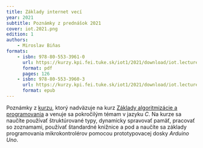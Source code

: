 ```yaml
---
title: Základy internet vecí
year: 2021
subtitle: Poznámky z prednášok 2021
cover: iot.2021.png
edition: 1
authors:
    - Miroslav Biňas
formats:
    - isbn: 978-80-553-3961-0
      url: https://kurzy.kpi.fei.tuke.sk/iot1/2021/download/iot.lectures.2021.pdf
      format: pdf
      pages: 126
    - isbn: 978-80-553-3960-3
      url: https://kurzy.kpi.fei.tuke.sk/iot1/2021/download/iot.lectures.2021.epub
      format: epub
---
```

Poznámky z [kurzu](https://kurzy.kpi.fei.tuke.sk/pvjc/), ktorý nadväzuje na kurz [Základy algoritmizácie a programovania](https://kurzy.kpi.fei.tuke.sk/zap) a venuje sa pokročilým témam v jazyku _C_. Na kurze sa naučíte používať štruktúrované typy, dynamicky spravovať pamäť, pracovať so zoznamami, používať štandardné knižnice a pod a naučíte sa základy programovania mikrokontrolérov pomocou prototypovacej dosky _Arduino Uno_. 

